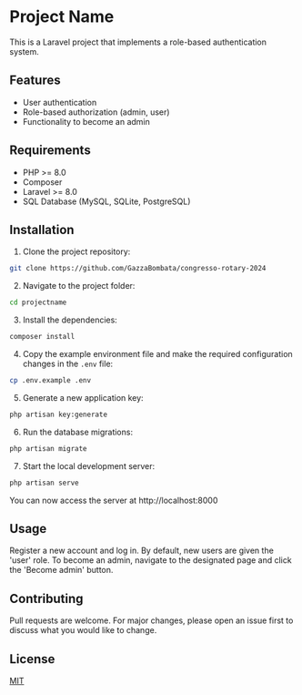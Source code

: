 # Project Name

This is a Laravel project that implements a role-based authentication system.

## Features

- User authentication
- Role-based authorization (admin, user)
- Functionality to become an admin

## Requirements

- PHP >= 8.0
- Composer
- Laravel >= 8.0
- SQL Database (MySQL, SQLite, PostgreSQL)

## Installation

1. Clone the project repository:

```bash
git clone https://github.com/GazzaBombata/congresso-rotary-2024
```

2. Navigate to the project folder:

```bash
cd projectname
```

3. Install the dependencies:

```bash
composer install
```

4. Copy the example environment file and make the required configuration changes in the `.env` file:

```bash
cp .env.example .env
```

5. Generate a new application key:

```bash
php artisan key:generate
```

6. Run the database migrations:

```bash
php artisan migrate
```

7. Start the local development server:

```bash
php artisan serve
```

You can now access the server at http://localhost:8000

## Usage

Register a new account and log in. By default, new users are given the 'user' role. To become an admin, navigate to the designated page and click the 'Become admin' button.

## Contributing

Pull requests are welcome. For major changes, please open an issue first to discuss what you would like to change.

## License

[MIT](https://choosealicense.com/licenses/mit/)
